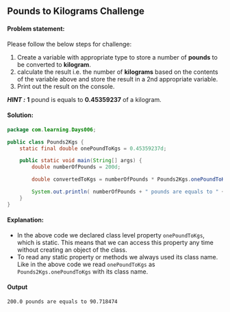 Pounds to Kilograms Challenge
--

#### Problem statement:
Please follow the below steps for challenge:
1. Create a variable with appropriate type to store a number of **pounds** to be converted to **kilogram**.
2. calculate the result i.e. the number of **kilograms** based on the contents of the variable above and store the result in a 2nd appropriate variable.
3. Print out the result on the console.

_**HINT :**_ **1** pound is equals to **0.45359237** of a kilogram.

#### Solution:
```java
package com.learning.Days006;

public class Pounds2Kgs {
    static final double onePoundToKgs = 0.45359237d;

    public static void main(String[] args) {
        double numberOfPounds = 200d;

        double convertedToKgs = numberOfPounds * Pounds2Kgs.onePoundToKgs;

        System.out.println( numberOfPounds + " pounds are equals to " + convertedToKgs);
    }
}
```

#### Explanation:

- In the above code we declared class level property `onePoundToKgs`, which is static. This means that we can access this property any time without creating an object of the class.
- To read any static property or methods we always used its class name. Like in the above code we read `onePoundToKgs` as `Pounds2Kgs.onePoundToKgs` with its class name.

  
 #### Output
 ```    
200.0 pounds are equals to 90.718474
```